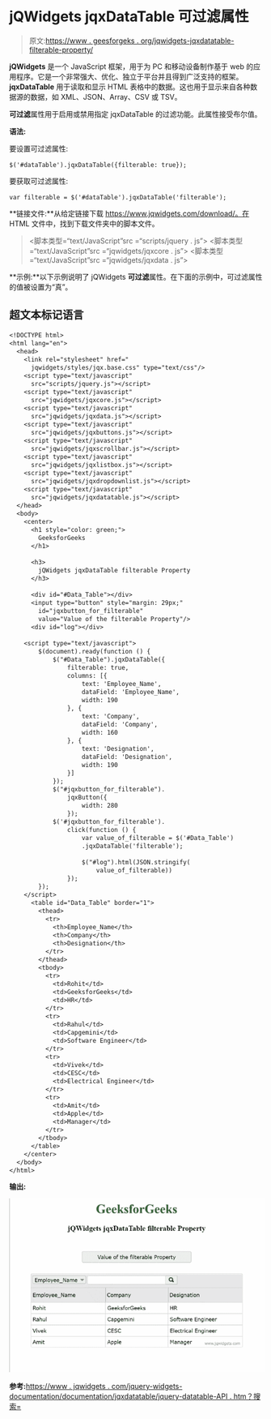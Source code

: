 # jQWidgets jqxDataTable 可过滤属性

> 原文:[https://www . geesforgeks . org/jqwidgets-jqxdatatable-filterable-property/](https://www.geeksforgeeks.org/jqwidgets-jqxdatatable-filterable-property/)

**jQWidgets** 是一个 JavaScript 框架，用于为 PC 和移动设备制作基于 web 的应用程序。它是一个非常强大、优化、独立于平台并且得到广泛支持的框架。 **jqxDataTable** 用于读取和显示 HTML 表格中的数据。这也用于显示来自各种数据源的数据，如 XML、JSON、Array、CSV 或 TSV。

**可过滤**属性用于启用或禁用指定 jqxDataTable 的过滤功能。此属性接受布尔值。

**语法:**

要设置可过滤属性:

```
$('#dataTable').jqxDataTable({filterable: true});  
```

要获取可过滤属性:

```
var filterable = $('#dataTable').jqxDataTable('filterable'); 
```

**链接文件:**从给定链接下载 https://www.jqwidgets.com/download/。在 HTML 文件中，找到下载文件夹中的脚本文件。

> <link rel="”stylesheet”" href="”jqwidgets/styles/jqx.base.css”" type="”text/css”">
> <脚本类型=“text/JavaScript”src =“scripts/jquery . js”></script>
> <脚本类型=“text/JavaScript”src =“jqwidgets/jqxcore . js”></script>
> <脚本类型=“text/JavaScript”src =“jqwidgets/jqxdata . js”>

**示例:**以下示例说明了 jQWidgets **可过滤**属性。在下面的示例中，可过滤属性的值被设置为“真”。

## 超文本标记语言

```
<!DOCTYPE html>
<html lang="en">
  <head>
    <link rel="stylesheet" href="
      jqwidgets/styles/jqx.base.css" type="text/css"/>
    <script type="text/javascript" 
      src="scripts/jquery.js"></script>
    <script type="text/javascript" 
      src="jqwidgets/jqxcore.js"></script>
    <script type="text/javascript" 
      src="jqwidgets/jqxdata.js"></script>
    <script type="text/javascript" 
      src="jqwidgets/jqxbuttons.js"></script>
    <script type="text/javascript" 
      src="jqwidgets/jqxscrollbar.js"></script>
    <script type="text/javascript" 
      src="jqwidgets/jqxlistbox.js"></script>
    <script type="text/javascript" 
      src="jqwidgets/jqxdropdownlist.js"></script>
    <script type="text/javascript" 
      src="jqwidgets/jqxdatatable.js"></script>
  </head>
  <body>
    <center>
      <h1 style="color: green;">
        GeeksforGeeks
      </h1>

      <h3>
        jQWidgets jqxDataTable filterable Property
      </h3>

      <div id="#Data_Table"></div>
      <input type="button" style="margin: 29px;" 
        id="jqxbutton_for_filterable"
        value="Value of the filterable Property"/>
      <div id="log"></div>

    <script type="text/javascript">
        $(document).ready(function () {
            $("#Data_Table").jqxDataTable({
                filterable: true,
                columns: [{
                    text: 'Employee_Name',
                    dataField: 'Employee_Name',
                    width: 190
                }, {
                    text: 'Company',
                    dataField: 'Company',
                    width: 160
                }, {
                    text: 'Designation',
                    dataField: 'Designation',
                    width: 190
                }]
            });
            $("#jqxbutton_for_filterable").
                jqxButton({
                    width: 280
                });
            $('#jqxbutton_for_filterable').
                click(function () {
                    var value_of_filterable = $('#Data_Table')
                    .jqxDataTable('filterable');

                    $("#log").html(JSON.stringify(
                        value_of_filterable))
                });
        });
    </script>
      <table id="Data_Table" border="1">
        <thead>
          <tr>
            <th>Employee_Name</th>
            <th>Company</th>
            <th>Designation</th>
          </tr>
        </thead>
        <tbody>
          <tr>
            <td>Rohit</td>
            <td>GeeksforGeeks</td>
            <td>HR</td>
          </tr>
          <tr>
            <td>Rahul</td>
            <td>Capgemini</td>
            <td>Software Engineer</td>
          </tr>
          <tr>
            <td>Vivek</td>
            <td>CESC</td>
            <td>Electrical Engineer</td>
          </tr>
          <tr>
            <td>Amit</td>
            <td>Apple</td>
            <td>Manager</td>
          </tr>
        </tbody>
      </table>
    </center>
  </body>
</html>
```

**输出:**

![](img/96cfe93147d37c1cb506ad54ed08ae84.png)

**参考:**[https://www . jqwidgets . com/jquery-widgets-documentation/documentation/jqxdatatable/jquery-datatable-API . htm？搜索=](https://www.jqwidgets.com/jquery-widgets-documentation/documentation/jqxdatatable/jquery-datatable-api.htm?search=)